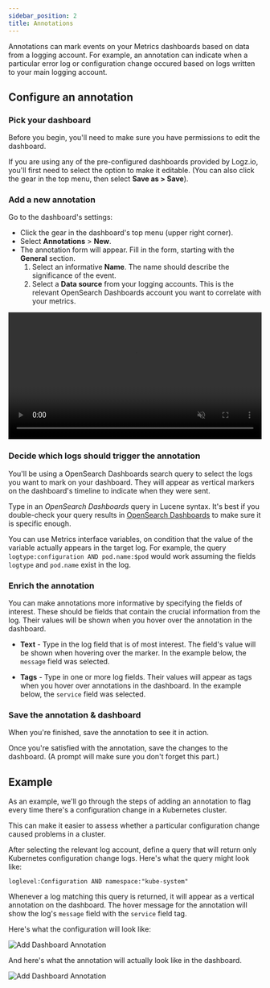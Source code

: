 ```yaml
---
sidebar_position: 2
title: Annotations
---
```



Annotations can mark events on your Metrics dashboards based on data from a logging account. For example, an annotation can indicate when a particular error log or configuration change occured based on logs written to your main logging account.



## Configure an annotation



### Pick your dashboard

Before you begin, you'll need to make sure you have permissions to edit the dashboard.

If you are using any of the pre-configured dashboards provided by Logz.io, you'll first need to select the option to make it editable. (You can also click the gear **<i class="li li-gear"></i>** in the top menu, then select **Save as > Save**).

### Add a new annotation

Go to the dashboard's settings:

* Click the gear **<i class="li li-gear"></i>** in the dashboard's top menu (upper right corner).
* Select **Annotations** > **New**.
* The annotation form will appear. Fill in the form, starting with the **General** section.
  1. Select an informative **Name**. The name should describe the significance of the event.
  2. Select a **Data source** from your logging accounts. This is the relevant OpenSearch Dashboards account you want to correlate with your metrics.

<div>
    <video width="100%" height="auto" controls autoplay loop muted>
      <source src="https://dytvr9ot2sszz.cloudfront.net/logz-docs/grafana-videos/metrics-annotations.mp4" type="video/mp4" />
      Your browser does not support the video tag.
    </video>
</div>


### Decide which logs should trigger the annotation

You'll be using a OpenSearch Dashboards search query to select the logs you want to mark on your dashboard. They will appear as vertical markers on the dashboard's timeline to indicate when they were sent.

Type in an _OpenSearch Dashboards_ query in Lucene syntax.
It's best if you double-check your query results in [OpenSearch Dashboards](/docs/user-guide/log-management/opensearch-dashboards/) to make sure it is specific enough.

You can use Metrics interface variables, on condition that the value of the variable actually appears in the target log. For example, the query `logtype:configuration AND pod.name:$pod` would work assuming the fields `logtype` and `pod.name` exist in the log.

### Enrich the annotation

You can make annotations more informative by specifying the fields of interest.
These should be fields that contain the crucial information from the log. Their values will be shown when you hover over the annotation in the dashboard.

* **Text** - Type in the log field that is of most interest. The field's value will be shown when hovering over the marker. In the example below, the `message` field was selected.

* **Tags** - Type in one or more log fields. Their values will appear as tags when you hover over annotations in the dashboard. In the example below, the `service` field was selected.

### Save the annotation & dashboard

When you're finished, save the annotation to see it in action.

Once you're satisfied with the annotation, save the changes to the dashboard. (A prompt will make sure you don't forget this part.)


## Example

As an example, we'll go through the steps of adding an annotation to flag every time there's a configuration change in a Kubernetes cluster.

This can make it easier to assess whether a particular configuration change caused problems in a cluster.

After selecting the relevant log account, define a query that will return only Kubernetes configuration change logs. Here's what the query might look like:

```
loglevel:Configuration AND namespace:"kube-system"
```

Whenever a log matching this query is returned, it will appear as a vertical annotation on the dashboard. The hover message for the annotation will show the log's `message` field with the `service` field tag.

Here's what the configuration will look like:

![Add Dashboard Annotation](https://dytvr9ot2sszz.cloudfront.net/logz-docs/grafana/annotation-example.png)

And here's what the annotation will actually look like in the dashboard.

![Add Dashboard Annotation](https://dytvr9ot2sszz.cloudfront.net/logz-docs/grafana/grafana-annoation-in-dashboard.png)
